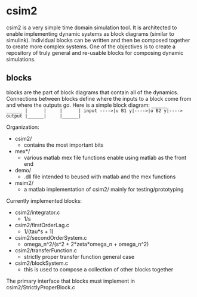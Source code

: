 # csim2
csim2 is a very simple time domain simulation tool. It is architected to enable
implementing dynamic systems as block diagrams (similar to simulink). Individual
blocks can be written and then be composed together to create more complex
systems. One of the objectives is to create a repository of truly general and
re-usable blocks for composing dynamic simulations.

## blocks
blocks are the part of block diagrams that contain all of the dynamics. Connections
between blocks define where the inputs to a block come from and where the outputs go.
Here is a simple block diagram:
`
            ______       ______
           |      |     |      |
input ---->|u B1 y|---->|u B2 y|----> output
           |______|     |______|
`


Organization:
- csim2/
  - contains the most important bits
- mex*/
  - various matlab mex file functions enable using matlab as the front end
- demo/
  - .dll file intended to beused with matlab and the mex functions
- msim2/
  - a matlab implementation of csim2/ mainly for testing/prototyping
  
Currently implemented blocks:
- csim2/integrator.c
  - 1/s
- csim2/firstOrderLag.c
  - 1/(tau*s + 1)
- csim2/secondOrderSystem.c
  - omega_n^2/(s^2 + 2\*zeta\*omega_n + omega_n^2)
- csim2/transferFunction.c
  - strictly proper transfer function general case
- csim2/blockSystem.c
  - this is used to compose a collection of other blocks together

The primary interface that blocks must implement in csim2/StrictlyProperBlock.c
